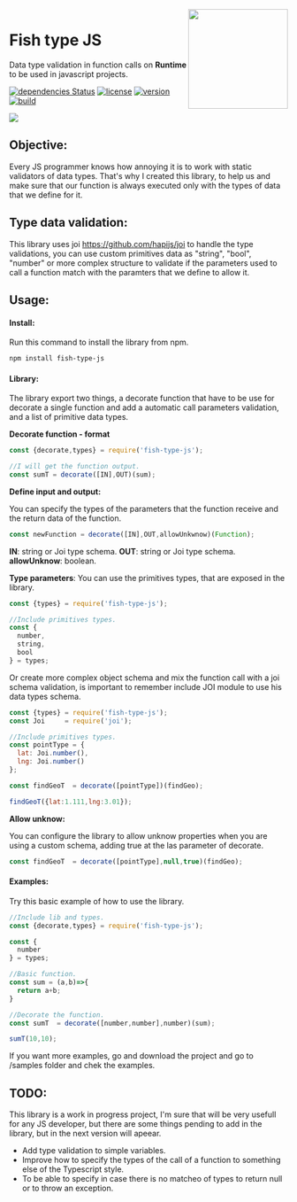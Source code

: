 <img src="https://github.com/damiancipolat/JS-Dynamic-type-validation/blob/master/doc/fish_2.png?raw=true" width="180px" align="right" />

# Fish type JS

Data type validation in function calls on **Runtime** to be used in javascript projects.

[![dependencies Status](https://david-dm.org/damiancipolat/Fish-type-JS.svg)](https://david-dm.org/damiancipolat/Fish-type-JS)
[![license](https://img.shields.io/badge/license-MIT-green.svg)](https://github.com/damiancipolat/Fish-type-JS/blob/master/LICENSE)
[![version](https://img.shields.io/badge/version-%3E%3D%201.0.0-green.svg)](https://github.com/damiancipolat/Fish-type-JShttps://github.com/damiancipolat/Fish-type-JS)
[![build](https://travis-ci.com/damiancipolat/Fish-type-JS.svg?branch=master)](https://travis-ci.com/damiancipolat/Fish-type-JS)

<a href="https://www.npmjs.com/package/fish-type-js"><img src="https://nodei.co/npm/fish-type-js.png?downloads=true"></a>

## Objective:
Every JS programmer knows how annoying it is to work with static validators of data types. That's why I created this library, to help us and make sure that our function is always executed only with the types of data that we define for it.

## Type data validation:
This library uses joi https://github.com/hapijs/joi to handle the type validations, you can use custom primitives data as "string", "bool", "number" or more complex structure to validate if the parameters used to call a function match with the paramters that we define to allow it.

## Usage:

#### Install:

Run this command to install the library from npm.
```sh
npm install fish-type-js
```
#### Library:
The library export two things, a decorate function that have to be use for decorate a single function and add a automatic call parameters validation, and a list of primitive data types.

**Decorate function - format**
```javascript
const {decorate,types} = require('fish-type-js');

//I will get the function output.
const sumT = decorate([IN],OUT)(sum);
```
**Define input and output:**

You can  specify the types of the parameters that the function receive and the return data of the function.

```javascript
const newFunction = decorate([IN],OUT,allowUnkwnow)(Function);

```
**IN**:  string or Joi type schema.
**OUT**: string or Joi type schema.
**allowUnknow**: boolean.


**Type parameters**:
You can use the primitives types, that are exposed in the library.

```javascript
const {types} = require('fish-type-js');

//Include primitives types.
const {
  number, 
  string,
  bool
} = types;

```

Or create more complex object schema and mix the function call with a joi schema validation, is important
to remember include JOI module to use his data types schema.

```javascript
const {types} = require('fish-type-js');
const Joi 	  = require('joi');

//Include primitives types.
const pointType = {
  lat: Joi.number(),
  lng: Joi.number()
};

const findGeoT  = decorate([pointType])(findGeo);

findGeoT({lat:1.111,lng:3.01});

```

**Allow unknow:**

You can configure the library to allow unknow properties when you are using a custom schema, adding true 
at the las parameter of decorate.

```javascript
const findGeoT  = decorate([pointType],null,true)(findGeo);
```

#### Examples:

Try this basic example of how to use the library.

```javascript
//Include lib and types.
const {decorate,types} = require('fish-type-js');

const {
  number
} = types;

//Basic function.
const sum = (a,b)=>{
  return a+b;
}

//Decorate the function.
const sumT  = decorate([number,number],number)(sum);

sumT(10,10);
```

If you want more examples, go and download the project and go to /samples folder and chek the examples.

## TODO:
This library is a work in progress project, I'm sure that will be very usefull for any JS developer, but there are some things pending to add in the library, but in the next version will apeear.

- Add type validation to simple variables.
- Improve how to specify the types of the call of a function to something else of the Typescript style.
- To be able to specify in case there is no matcheo of types to return null or to throw an exception.
